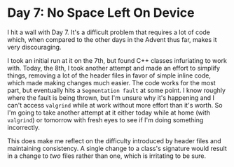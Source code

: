 # Day 7: No Space Left On Device

I hit a wall with Day 7. It's a difficult problem that requires a lot of code which, when compared to the other days in the Advent thus far, makes it very discouraging.

I took an initial run at it on the 7th, but found C++ classes infuriating to work with. Today, the 8th, I took another attempt and made an effort to simplify things, removing a lot of the header files in favor of simple inline code, which made making changes much easier. The code works for the most part, but eventually hits a `Segmentation fault` at some point. I know roughly where the fault is being thrown, but I'm unsure why it's happening and I can't access `valgrind` while at work without more effort than it's worth. So I'm going to take another attempt at it either today while at home (with `valgrind`) or tomorrow with fresh eyes to see if I'm doing something incorrectly.

This does make me reflect on the difficulty introduced by header files and maintaining consistency. A single change to a class's signature would result in a change to _two_ files rather than one, which is irritating to be sure.
